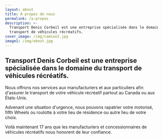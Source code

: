 ```yaml
---
layout: about
title: À propos de nous
permalink: /a-propos
description: >-
  Transport Denis Corbeil est une entreprise spécialisée dans le domaine du
  transport de véhicules récréatifs. 
cover_image: /img/camion2.jpg
image1: /img/about.jpg
---
```

## Transport Denis Corbeil est une entreprise spécialisée dans le domaine du transport de véhicules récréatifs. 

Nous offrons nos services aux manufacturiers et aux particuliers afin d'assurer le transport de votre véhicule récréatif partout au Canada ou aux États-Unis.

Advenant une situation d'urgence, nous pouvons rapatrier votre motorisé, fifth Wheels ou roulotte à votre lieu de résidence ou autre lieu de votre choix.

Voilà maintenant 17 ans que les manufacturiers et concessionnaires de véhicules récréatifs nous honorent de leur confiance.
